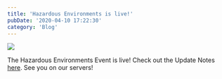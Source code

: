 ```yaml
---
title: 'Hazardous Environments is live!'
pubDate: '2020-04-10 17:22:30'
category: 'Blog'
---
```


<a class="no-anim-underline" href='/landing/release'><img src='/images/blogposts/27/blogpostimageday4.jpg'/></a>
<p>The Hazardous Environments Event is live! Check out the Update Notes <a href="/landing/hazardousenvironments/release">here</a>. See you on our servers!</p>

